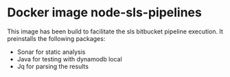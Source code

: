 # Docker image node-sls-pipelines

This image has been build to facilitate the sls bitbucket pipeline execution. It preinstalls the following packages:

* Sonar for static analysis
* Java for testing with dynamodb local
* Jq for parsing the results